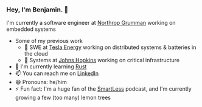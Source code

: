 ### Hey, I'm Benjamin. 👋

I'm currently a software engineer at [Northrop Grumman](https://www.northropgrumman.com/) working on embedded systems

- Some of my previous work
  - 🔋 SWE at [Tesla Energy](https://tesla.com/energy) working on distributed systems & batteries in the cloud
  - 🏥 Systems at [Johns Hopkins](https://hopkinsmedicine.org/about) working on critical infrastructure
- 🌱 I'm currently learning [Rust](https://www.rust-lang.org/)
- 📫 You can reach me on [LinkedIn](https://linkedin.com/in/marascoben)
- 😄 Pronouns: he/him
- ⚡ Fun fact: I'm a huge fan of the [SmartLess](https://www.smartless.com/) podcast, and I'm currently growing a few (too many) lemon trees

<!--
**marascoben/marascoben** is a ✨ _special_ ✨ repository because its `README.md` (this file) appears on your GitHub profile.

Here are some ideas to get you started:

- 🔭 I’m currently working on ...
- 🌱 I’m currently learning ...
- 👯 I’m looking to collaborate on ...
- 🤔 I’m looking for help with ...
- 💬 Ask me about ...
- 📫 How to reach me: ...
- 😄 Pronouns: ...
- ⚡ Fun fact: ...
-->
